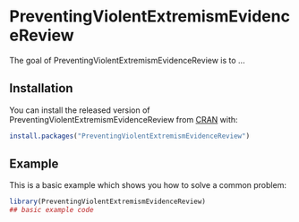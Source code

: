 
# PreventingViolentExtremismEvidenceReview

<!-- badges: start -->
<!-- badges: end -->

The goal of PreventingViolentExtremismEvidenceReview is to ...

## Installation

You can install the released version of PreventingViolentExtremismEvidenceReview from [CRAN](https://CRAN.R-project.org) with:

``` r
install.packages("PreventingViolentExtremismEvidenceReview")
```

## Example

This is a basic example which shows you how to solve a common problem:

``` r
library(PreventingViolentExtremismEvidenceReview)
## basic example code
```

